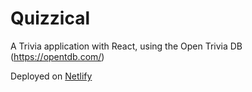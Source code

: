 # Quizzical

A Trivia application with React, using the Open Trivia DB (https://opentdb.com/)

Deployed on [Netlify](https://quizzical-hicham.netlify.app/)
